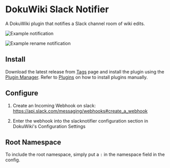 # DokuWiki Slack Notifier

A DokuWiki plugin that notifies a Slack channel room of wiki edits.

![Example notification](example.png)

![Example rename notification](example_rename.png)

## Install

Download the latest release from [Tags] page and install the plugin using the
[Plugin Manager]. Refer to [Plugins] on how to install plugins manually.

[Tags]: https://github.com/glensc/dokuwiki-plugin-slacknotifier/tags
[Plugin Manager]: https://www.dokuwiki.org/plugin:plugin
[Plugins]: https://www.dokuwiki.org/plugins

## Configure

1. Create an Incoming Webhook on slack: https://api.slack.com/messaging/webhooks#create_a_webhook

2. Enter the webhook into the slacknotifier configuration section in DokuWiki's Configuration Settings

## Root Namespace

To include the root namespace, simply put a `:` in the namespace field in the config.
